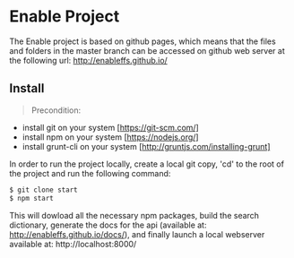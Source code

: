 # Enable Project

The Enable project is based on github pages, which means that the files and folders in the master branch can be accessed on github web server at the following url:
http://enableffs.github.io/


## Install

> Precondition: 
- install git on your system [https://git-scm.com/]
- install npm on your system [https://nodejs.org/]
- install grunt-cli on your system [http://gruntjs.com/installing-grunt]

In order to run the project locally, create a local git copy, 'cd' to the root of the project and run the following command: 

```sh
$ git clone start
$ npm start
```

This will dowload all the necessary npm packages, build the search dictionary, generate the docs for the api (available at: http://enableffs.github.io/docs/), and finally launch a local webserver available at: http://localhost:8000/


